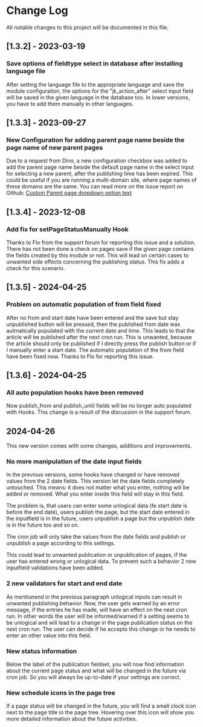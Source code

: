 # Change Log
All notable changes to this project will be documented in this file.

## [1.3.2] - 2023-03-19

### Save options of fieldtype select in database after installing language file
After setting the language file to the appropriate language and save the module configuration, the options
for the "jk_action_after" select input field will be saved in the given language in the database too.
In lower versions, you have to add them manually in other languages.

## [1.3.3] - 2023-09-27

### New Configuration for adding parent page name beside the page name of new parent pages
Due to a request from Dino, a new configuration checkbox was added to add the parent page name beside the default page name in the select input for selecting a new parent, after the publishing time has been expired.
This could be useful if you are running a multi-domain site, where page names of these domains are the same.
You can read more on the issue report on Github: [Custom Parent page dropdown option text](https://github.com/juergenweb/JkPublishPages/issues/1)

## [1.3.4] - 2023-12-08

### Add fix for setPageStatusManually Hook
Thanks to Flo from the support forum for reporting this issue and a solution.
There has not been done a check on pages save if the given page contains the fields created by this module or not.
This will lead on certain cases to unwanted side effects concerning the publishing status.
This fix adds a check for this scenario.

## [1.3.5] - 2024-04-25

### Problem on automatic population of from field fixed

After no from and start date have been entered and the save but stay unpublished button will be pressed, then the published from date was autmatically populated with the current date and time. This leads to that the article will be published after the next cron run. This is unwanted, because the article should only be published if I directly press the publish button or if I manually enter a start date. 
The automatic population of the from field have been fixed now. Thanks to Flo for reporting this issue.

## [1.3.6] - 2024-04-25

### All auto population hooks have been removed

Now publish_from and publish_until fields will be no longer auto populated with Hooks. This change is a result of the discussion in the support forum.

## 2024-04-26

This new version comes with some changes, additions and improvements.

### No more manipulation of the date input fields

In the previous versions, some hooks have changed or have removed values from the 2 date fields. This version let the date fields completely untouched. This means: it does not matter what you enter, nothing will be added or removed. What you enter inside this field will stay in this field.

The problem is, that users can enter some unlogical data (fe start date is before the end date), users publish the page, but the start date entered in the inputfield is in the future, users unpublish a page but the unpublish date is in the future too and so on. 

The cron job will only take the values from the date fields and publish or unpublish a page according to this settings.

This could lead to unwanted publication or unpublication of pages, if the user has entered wrong or unlogical data. To prevent such a behavior 2 new inputfield validations have been added.

### 2 new validators for start and end date

As mentionend in the previous paragraph unlogical inputs can result in unwanted publishing behavior. Now, the user gets warned by an error message, if the entries he has made, will have an effect on the next cron run. In other words the user will be informed/warned if a setting seems to be unlogical and will lead to a change in the page publication status on the next cron run. The user can decide if he accepts this change or he needs to enter an other value into this field.

### New status information

Below the label of the publication fieldset, you will now find information about the current page status and what will be changed in the future via cron job. So you will always be up-to-date if your settings are correct.

### New schedule icons in the page tree

If a page status will be changed in the future, you will find a small clock icon next to the page title in the page tree. Hovering over this icon will show you more detailed information about the future activities. 
